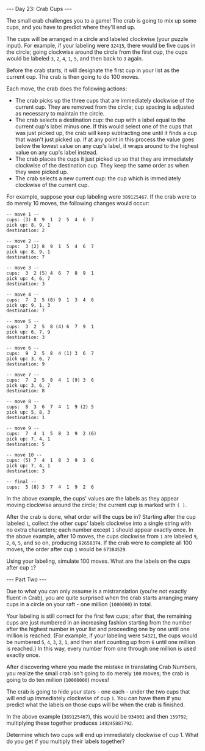 ﻿--- Day 23: Crab Cups ---

The small crab challenges you to a game! The crab is going to mix up some cups, and you have to predict where they'll end up.

The cups will be arranged in a circle and labeled clockwise (your puzzle input). For example, if your labeling were `32415`, there would be five cups in the circle; going clockwise around the circle from the first cup, the cups would be labeled `3`, `2`, `4`, `1`, `5`, and then back to `3` again.

Before the crab starts, it will designate the first cup in your list as the current cup. The crab is then going to do 100 moves.

Each move, the crab does the following actions:

- The crab picks up the three cups that are immediately clockwise of the current cup. They are removed from the circle; cup spacing is adjusted as necessary to maintain the circle.
- The crab selects a destination cup: the cup with a label equal to the current cup's label minus one. If this would select one of the cups that was just picked up, the crab will keep subtracting one until it finds a cup that wasn't just picked up. If at any point in this process the value goes below the lowest value on any cup's label, it wraps around to the highest value on any cup's label instead.
- The crab places the cups it just picked up so that they are immediately clockwise of the destination cup. They keep the same order as when they were picked up.
- The crab selects a new current cup: the cup which is immediately clockwise of the current cup.

For example, suppose your cup labeling were `389125467`. If the crab were to do merely 10 moves, the following changes would occur:

	-- move 1 --
	cups: (3) 8  9  1  2  5  4  6  7 
	pick up: 8, 9, 1
	destination: 2

	-- move 2 --
	cups:  3 (2) 8  9  1  5  4  6  7 
	pick up: 8, 9, 1
	destination: 7

	-- move 3 --
	cups:  3  2 (5) 4  6  7  8  9  1 
	pick up: 4, 6, 7
	destination: 3

	-- move 4 --
	cups:  7  2  5 (8) 9  1  3  4  6 
	pick up: 9, 1, 3
	destination: 7

	-- move 5 --
	cups:  3  2  5  8 (4) 6  7  9  1 
	pick up: 6, 7, 9
	destination: 3

	-- move 6 --
	cups:  9  2  5  8  4 (1) 3  6  7 
	pick up: 3, 6, 7
	destination: 9

	-- move 7 --
	cups:  7  2  5  8  4  1 (9) 3  6 
	pick up: 3, 6, 7
	destination: 8

	-- move 8 --
	cups:  8  3  6  7  4  1  9 (2) 5 
	pick up: 5, 8, 3
	destination: 1

	-- move 9 --
	cups:  7  4  1  5  8  3  9  2 (6)
	pick up: 7, 4, 1
	destination: 5

	-- move 10 --
	cups: (5) 7  4  1  8  3  9  2  6 
	pick up: 7, 4, 1
	destination: 3

	-- final --
	cups:  5 (8) 3  7  4  1  9  2  6 

In the above example, the cups' values are the labels as they appear moving clockwise around the circle; the current cup is marked with `( )`.

After the crab is done, what order will the cups be in? Starting after the cup labeled `1`, collect the other cups' labels clockwise into a single string with no extra characters; each number except `1` should appear exactly once. In the above example, after 10 moves, the cups clockwise from `1` are labeled `9`, `2`, `6`, `5`, and so on, producing `92658374`. If the crab were to complete all 100 moves, the order after cup `1` would be `67384529`.

Using your labeling, simulate 100 moves. What are the labels on the cups after cup `1`?

--- Part Two ---

Due to what you can only assume is a mistranslation (you're not exactly fluent in Crab), you are quite surprised when the crab starts arranging many cups in a circle on your raft - one million (`1000000`) in total.

Your labeling is still correct for the first few cups; after that, the remaining cups are just numbered in an increasing fashion starting from the number after the highest number in your list and proceeding one by one until one million is reached. (For example, if your labeling were `54321`, the cups would be numbered `5`, `4`, `3`, `2`, `1`, and then start counting up from `6` until one million is reached.) In this way, every number from one through one million is used exactly once.

After discovering where you made the mistake in translating Crab Numbers, you realize the small crab isn't going to do merely `100` moves; the crab is going to do ten million (`10000000`) moves!

The crab is going to hide your stars - one each - under the two cups that will end up immediately clockwise of cup `1`. You can have them if you predict what the labels on those cups will be when the crab is finished.

In the above example (`389125467`), this would be `934001` and then `159792`; multiplying these together produces `149245887792`.

Determine which two cups will end up immediately clockwise of cup 1. What do you get if you multiply their labels together?